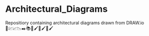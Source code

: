 # Architectural_Diagrams
Repositiory containing architectural diagrams drawn from DRAW.io <br/>
📍💹📈📉✒️📚🎨🖌️🎨🖌️🎨🖌️
